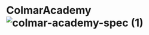# ColmarAcademy![colmar-academy-spec (1)](https://user-images.githubusercontent.com/74394547/173810982-9b98ddcb-17cd-483d-9dc2-60291808acf9.png)
